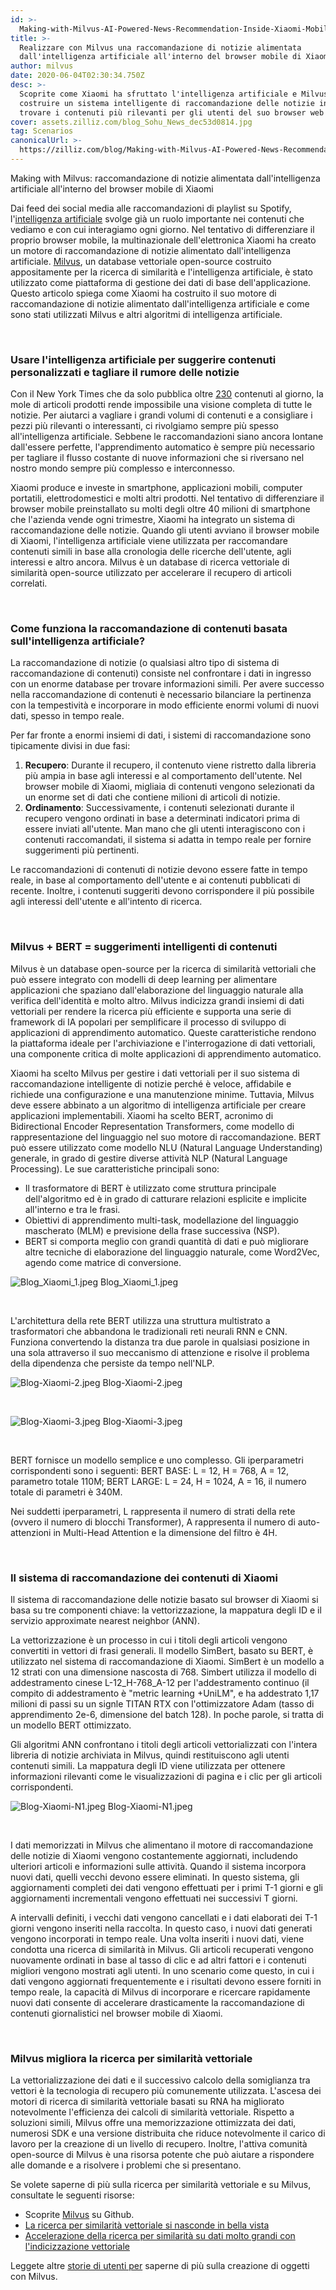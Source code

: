 ```yaml
---
id: >-
  Making-with-Milvus-AI-Powered-News-Recommendation-Inside-Xiaomi-Mobile-Browser.md
title: >-
  Realizzare con Milvus una raccomandazione di notizie alimentata
  dall'intelligenza artificiale all'interno del browser mobile di Xiaomi
author: milvus
date: 2020-06-04T02:30:34.750Z
desc: >-
  Scoprite come Xiaomi ha sfruttato l'intelligenza artificiale e Milvus per
  costruire un sistema intelligente di raccomandazione delle notizie in grado di
  trovare i contenuti più rilevanti per gli utenti del suo browser web mobile.
cover: assets.zilliz.com/blog_Sohu_News_dec53d0814.jpg
tag: Scenarios
canonicalUrl: >-
  https://zilliz.com/blog/Making-with-Milvus-AI-Powered-News-Recommendation-Inside-Xiaomi-Mobile-Browser
---
```

<custom-h1>Making with Milvus: raccomandazione di notizie alimentata dall'intelligenza artificiale all'interno del browser mobile di Xiaomi</custom-h1><p>Dai feed dei social media alle raccomandazioni di playlist su Spotify, l'<a href="https://zilliz.com/blog/Vector-Similarity-Search-Hides-in-Plain-View">intelligenza artificiale</a> svolge già un ruolo importante nei contenuti che vediamo e con cui interagiamo ogni giorno. Nel tentativo di differenziare il proprio browser mobile, la multinazionale dell'elettronica Xiaomi ha creato un motore di raccomandazione di notizie alimentato dall'intelligenza artificiale. <a href="https://milvus.io/">Milvus</a>, un database vettoriale open-source costruito appositamente per la ricerca di similarità e l'intelligenza artificiale, è stato utilizzato come piattaforma di gestione dei dati di base dell'applicazione. Questo articolo spiega come Xiaomi ha costruito il suo motore di raccomandazione di notizie alimentato dall'intelligenza artificiale e come sono stati utilizzati Milvus e altri algoritmi di intelligenza artificiale.</p>
<p><br/></p>
<h3 id="Using-AI-to-suggest-personalized-content-and-cut-through-news-noise" class="common-anchor-header">Usare l'intelligenza artificiale per suggerire contenuti personalizzati e tagliare il rumore delle notizie</h3><p>Con il New York Times che da solo pubblica oltre <a href="https://www.theatlantic.com/technology/archive/2016/05/how-many-stories-do-newspapers-publish-per-day/483845/">230</a> contenuti al giorno, la mole di articoli prodotti rende impossibile una visione completa di tutte le notizie. Per aiutarci a vagliare i grandi volumi di contenuti e a consigliare i pezzi più rilevanti o interessanti, ci rivolgiamo sempre più spesso all'intelligenza artificiale. Sebbene le raccomandazioni siano ancora lontane dall'essere perfette, l'apprendimento automatico è sempre più necessario per tagliare il flusso costante di nuove informazioni che si riversano nel nostro mondo sempre più complesso e interconnesso.</p>
<p>Xiaomi produce e investe in smartphone, applicazioni mobili, computer portatili, elettrodomestici e molti altri prodotti. Nel tentativo di differenziare il browser mobile preinstallato su molti degli oltre 40 milioni di smartphone che l'azienda vende ogni trimestre, Xiaomi ha integrato un sistema di raccomandazione delle notizie. Quando gli utenti avviano il browser mobile di Xiaomi, l'intelligenza artificiale viene utilizzata per raccomandare contenuti simili in base alla cronologia delle ricerche dell'utente, agli interessi e altro ancora. Milvus è un database di ricerca vettoriale di similarità open-source utilizzato per accelerare il recupero di articoli correlati.</p>
<p><br/></p>
<h3 id="How-does-AI-powered-content-recommendation-work" class="common-anchor-header">Come funziona la raccomandazione di contenuti basata sull'intelligenza artificiale?</h3><p>La raccomandazione di notizie (o qualsiasi altro tipo di sistema di raccomandazione di contenuti) consiste nel confrontare i dati in ingresso con un enorme database per trovare informazioni simili. Per avere successo nella raccomandazione di contenuti è necessario bilanciare la pertinenza con la tempestività e incorporare in modo efficiente enormi volumi di nuovi dati, spesso in tempo reale.</p>
<p>Per far fronte a enormi insiemi di dati, i sistemi di raccomandazione sono tipicamente divisi in due fasi:</p>
<ol>
<li><strong>Recupero</strong>: Durante il recupero, il contenuto viene ristretto dalla libreria più ampia in base agli interessi e al comportamento dell'utente. Nel browser mobile di Xiaomi, migliaia di contenuti vengono selezionati da un enorme set di dati che contiene milioni di articoli di notizie.</li>
<li><strong>Ordinamento</strong>: Successivamente, i contenuti selezionati durante il recupero vengono ordinati in base a determinati indicatori prima di essere inviati all'utente. Man mano che gli utenti interagiscono con i contenuti raccomandati, il sistema si adatta in tempo reale per fornire suggerimenti più pertinenti.</li>
</ol>
<p>Le raccomandazioni di contenuti di notizie devono essere fatte in tempo reale, in base al comportamento dell'utente e ai contenuti pubblicati di recente. Inoltre, i contenuti suggeriti devono corrispondere il più possibile agli interessi dell'utente e all'intento di ricerca.</p>
<p><br/></p>
<h3 id="Milvus-+-BERT--intelligent-content-suggestions" class="common-anchor-header">Milvus + BERT = suggerimenti intelligenti di contenuti</h3><p>Milvus è un database open-source per la ricerca di similarità vettoriali che può essere integrato con modelli di deep learning per alimentare applicazioni che spaziano dall'elaborazione del linguaggio naturale alla verifica dell'identità e molto altro. Milvus indicizza grandi insiemi di dati vettoriali per rendere la ricerca più efficiente e supporta una serie di framework di IA popolari per semplificare il processo di sviluppo di applicazioni di apprendimento automatico. Queste caratteristiche rendono la piattaforma ideale per l'archiviazione e l'interrogazione di dati vettoriali, una componente critica di molte applicazioni di apprendimento automatico.</p>
<p>Xiaomi ha scelto Milvus per gestire i dati vettoriali per il suo sistema di raccomandazione intelligente di notizie perché è veloce, affidabile e richiede una configurazione e una manutenzione minime. Tuttavia, Milvus deve essere abbinato a un algoritmo di intelligenza artificiale per creare applicazioni implementabili. Xiaomi ha scelto BERT, acronimo di Bidirectional Encoder Representation Transformers, come modello di rappresentazione del linguaggio nel suo motore di raccomandazione. BERT può essere utilizzato come modello NLU (Natural Language Understanding) generale, in grado di gestire diverse attività NLP (Natural Language Processing). Le sue caratteristiche principali sono:</p>
<ul>
<li>Il trasformatore di BERT è utilizzato come struttura principale dell'algoritmo ed è in grado di catturare relazioni esplicite e implicite all'interno e tra le frasi.</li>
<li>Obiettivi di apprendimento multi-task, modellazione del linguaggio mascherato (MLM) e previsione della frase successiva (NSP).</li>
<li>BERT si comporta meglio con grandi quantità di dati e può migliorare altre tecniche di elaborazione del linguaggio naturale, come Word2Vec, agendo come matrice di conversione.</li>
</ul>
<p>
  
   <span class="img-wrapper"> <img translate="no" src="https://assets.zilliz.com/Blog_Xiaomi_1_6301344312.jpeg" alt="Blog_Xiaomi_1.jpeg" class="doc-image" id="blog_xiaomi_1.jpeg" />
   </span> <span class="img-wrapper"> <span>Blog_Xiaomi_1.jpeg</span> </span></p>
<p><br/></p>
<p>L'architettura della rete BERT utilizza una struttura multistrato a trasformatori che abbandona le tradizionali reti neurali RNN e CNN. Funziona convertendo la distanza tra due parole in qualsiasi posizione in una sola attraverso il suo meccanismo di attenzione e risolve il problema della dipendenza che persiste da tempo nell'NLP.</p>
<p>
  
   <span class="img-wrapper"> <img translate="no" src="https://assets.zilliz.com/Blog_Xiaomi_2_fe5cf2e401.jpeg" alt="Blog-Xiaomi-2.jpeg" class="doc-image" id="blog-xiaomi-2.jpeg" />
   </span> <span class="img-wrapper"> <span>Blog-Xiaomi-2.jpeg</span> </span></p>
<p><br/></p>
<p>
  
   <span class="img-wrapper"> <img translate="no" src="https://assets.zilliz.com/Blog_Xiaomi_3_5d10b51440.jpeg" alt="Blog-Xiaomi-3.jpeg" class="doc-image" id="blog-xiaomi-3.jpeg" />
   </span> <span class="img-wrapper"> <span>Blog-Xiaomi-3.jpeg</span> </span></p>
<p><br/></p>
<p>BERT fornisce un modello semplice e uno complesso. Gli iperparametri corrispondenti sono i seguenti: BERT BASE: L = 12, H = 768, A = 12, parametro totale 110M; BERT LARGE: L = 24, H = 1024, A = 16, il numero totale di parametri è 340M.</p>
<p>Nei suddetti iperparametri, L rappresenta il numero di strati della rete (ovvero il numero di blocchi Transformer), A rappresenta il numero di auto-attenzioni in Multi-Head Attention e la dimensione del filtro è 4H.</p>
<p><br/></p>
<h3 id="Xiaomi’s-content-recommendation-system" class="common-anchor-header">Il sistema di raccomandazione dei contenuti di Xiaomi</h3><p>Il sistema di raccomandazione delle notizie basato sul browser di Xiaomi si basa su tre componenti chiave: la vettorizzazione, la mappatura degli ID e il servizio approximate nearest neighbor (ANN).</p>
<p>La vettorizzazione è un processo in cui i titoli degli articoli vengono convertiti in vettori di frasi generali. Il modello SimBert, basato su BERT, è utilizzato nel sistema di raccomandazione di Xiaomi. SimBert è un modello a 12 strati con una dimensione nascosta di 768. Simbert utilizza il modello di addestramento cinese L-12_H-768_A-12 per l'addestramento continuo (il compito di addestramento è "metric learning +UniLM", e ha addestrato 1,17 milioni di passi su un signle TITAN RTX con l'ottimizzatore Adam (tasso di apprendimento 2e-6, dimensione del batch 128). In poche parole, si tratta di un modello BERT ottimizzato.</p>
<p>Gli algoritmi ANN confrontano i titoli degli articoli vettorializzati con l'intera libreria di notizie archiviata in Milvus, quindi restituiscono agli utenti contenuti simili. La mappatura degli ID viene utilizzata per ottenere informazioni rilevanti come le visualizzazioni di pagina e i clic per gli articoli corrispondenti.</p>
<p>
  
   <span class="img-wrapper"> <img translate="no" src="https://assets.zilliz.com/Blog_Xiaomi_N1_f4749b3131.jpeg" alt="Blog-Xiaomi-N1.jpeg" class="doc-image" id="blog-xiaomi-n1.jpeg" />
   </span> <span class="img-wrapper"> <span>Blog-Xiaomi-N1.jpeg</span> </span></p>
<p><br/></p>
<p>I dati memorizzati in Milvus che alimentano il motore di raccomandazione delle notizie di Xiaomi vengono costantemente aggiornati, includendo ulteriori articoli e informazioni sulle attività. Quando il sistema incorpora nuovi dati, quelli vecchi devono essere eliminati. In questo sistema, gli aggiornamenti completi dei dati vengono effettuati per i primi T-1 giorni e gli aggiornamenti incrementali vengono effettuati nei successivi T giorni.</p>
<p>A intervalli definiti, i vecchi dati vengono cancellati e i dati elaborati dei T-1 giorni vengono inseriti nella raccolta. In questo caso, i nuovi dati generati vengono incorporati in tempo reale. Una volta inseriti i nuovi dati, viene condotta una ricerca di similarità in Milvus. Gli articoli recuperati vengono nuovamente ordinati in base al tasso di clic e ad altri fattori e i contenuti migliori vengono mostrati agli utenti. In uno scenario come questo, in cui i dati vengono aggiornati frequentemente e i risultati devono essere forniti in tempo reale, la capacità di Milvus di incorporare e ricercare rapidamente nuovi dati consente di accelerare drasticamente la raccomandazione di contenuti giornalistici nel browser mobile di Xiaomi.</p>
<p><br/></p>
<h3 id="Milvus-makes-vector-similarity-search-better" class="common-anchor-header">Milvus migliora la ricerca per similarità vettoriale</h3><p>La vettorializzazione dei dati e il successivo calcolo della somiglianza tra vettori è la tecnologia di recupero più comunemente utilizzata. L'ascesa dei motori di ricerca di similarità vettoriale basati su RNA ha migliorato notevolmente l'efficienza dei calcoli di similarità vettoriale. Rispetto a soluzioni simili, Milvus offre una memorizzazione ottimizzata dei dati, numerosi SDK e una versione distribuita che riduce notevolmente il carico di lavoro per la creazione di un livello di recupero. Inoltre, l'attiva comunità open-source di Milvus è una risorsa potente che può aiutare a rispondere alle domande e a risolvere i problemi che si presentano.</p>
<p>Se volete saperne di più sulla ricerca per similarità vettoriale e su Milvus, consultate le seguenti risorse:</p>
<ul>
<li>Scoprite <a href="https://github.com/milvus-io/milvus">Milvus</a> su Github.</li>
<li><a href="https://zilliz.com/blog/Vector-Similarity-Search-Hides-in-Plain-View">La ricerca per similarità vettoriale si nasconde in bella vista</a></li>
<li><a href="https://zilliz.com/blog/Accelerating-Similarity-Search-on-Really-Big-Data-with-Vector-Indexing">Accelerazione della ricerca per similarità su dati molto grandi con l'indicizzazione vettoriale</a></li>
</ul>
<p>Leggete altre <a href="https://zilliz.com/user-stories">storie di utenti per</a> saperne di più sulla creazione di oggetti con Milvus.</p>
